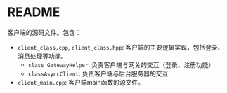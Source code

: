 # README

客户端的源码文件。包含：

- `client_class.cpp`, `client_class.hpp`: 客户端的主要逻辑实现，包括登录、消息处理等功能。
  - `class GatewayHelper`: 负责客户端与网关的交互（登录、注册功能）
  - `classAsyncClient`: 负责客户端与后台服务器的交互
- `client_main.cpp`: 客户端main函数的源文件。
